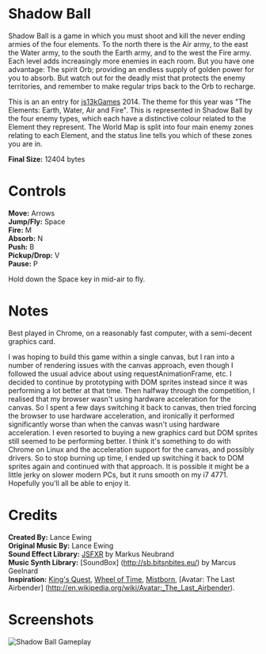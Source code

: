 # Shadow Ball

Shadow Ball is a game in which you must shoot and kill the never ending armies of the four elements. To the north there is the Air army, to the east the Water army, to the south the Earth army, and to the west the Fire army. Each level adds increasingly more enemies in each room. But you have one advantage: The spirit Orb; providing an endless supply of golden power for you to absorb. But watch out for the deadly mist that protects the enemy territories, and remember to make regular trips back to the Orb to recharge.

This is an an entry for [js13kGames](http://js13kgames.com) 2014. The theme for this year was "The Elements: Earth, Water, Air and Fire". This is represented in Shadow Ball by the four enemy types, which each have a distinctive colour related to the Element they represent. The World Map is split into four main enemy zones relating to each Element, and the status line tells you which of these zones you are in.

**Final Size:** 12404 bytes

# Controls
**Move:** Arrows  
**Jump/Fly:** Space  
**Fire:** M  
**Absorb:** N  
**Push:** B  
**Pickup/Drop:** V  
**Pause:** P  

Hold down the Space key in mid-air to fly.

# Notes
Best played in Chrome, on a reasonably fast computer, with a semi-decent graphics card.

I was hoping to build this game within a single canvas, but I ran into a number of rendering issues with the canvas approach, even though I followed the usual advice about using requestAnimationFrame, etc. I decided to continue by prototyping with DOM sprites instead since it was performing a lot better at that time. Then halfway through the competition, I realised that my browser wasn't using hardware acceleration for the canvas. So I spent a few days switching it back to canvas, then tried forcing the browser to use hardware acceleration, and ironically it performed significantly worse than when the canvas wasn't using hardware acceleration. I even resorted to buying a new graphics card but DOM sprites still seemed to be performing better. I think it's something to do with Chrome on Linux and the acceleration support for the canvas, and possibly drivers. So to stop burning up time, I ended up switching it back to DOM sprites again and continued with that approach. It is possible it might be a little jerky on slower modern PCs, but it runs smooth on my i7 4771. Hopefully you'll all be able to enjoy it.

# Credits
**Created By:** Lance Ewing  
**Original Music By:** Lance Ewing  
**Sound Effect Library:** [JSFXR](https://github.com/mneubrand/jsfxr) by Markus Neubrand  
**Music Synth Library:** [SoundBox] (http://sb.bitsnbites.eu/) by Marcus Geelnard  
**Inspiration:** [King's Quest](http://en.wikipedia.org/wiki/King's_Quest), [Wheel of Time](http://www.tor.com/features/series/wheel-of-time-master-index), [Mistborn](http://brandonsanderson.com/books/mistborn/), [Avatar: The Last Airbender] (http://en.wikipedia.org/wiki/Avatar:_The_Last_Airbender).

# Screenshots

![Shadow Ball Gameplay](https://sites.google.com/site/shadowballjs/files/shadow_ball.png "Shadow Ball Gameplay")
